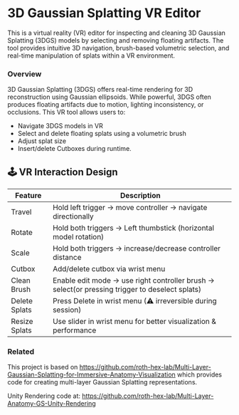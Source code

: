 # 3D Gaussian Splatting VR Editor

This is a virtual reality (VR) editor for inspecting and cleaning 3D Gaussian Splatting (3DGS) models by selecting and removing floating artifacts. The tool provides intuitive 3D navigation, brush-based volumetric selection, and real-time manipulation of splats within a VR environment.

### Overview
3D Gaussian Splatting (3DGS) offers real-time rendering for 3D reconstruction using Gaussian ellipsoids. While powerful, 3DGS often produces floating artifacts due to motion, lighting inconsistency, or occlusions. This VR tool allows users to:

- Navigate 3DGS models in VR  
- Select and delete floating splats using a volumetric brush  
- Adjust splat size 
- Insert/delete Cutboxes during runtime.


## 🕹️ VR Interaction Design

| Feature         | Description                                                                 |
|----------------|-----------------------------------------------------------------------------|
| Travel          | Hold left trigger → move controller → navigate directionally               |
| Rotate          |Hold both triggers → Left thumbstick (horizontal model rotation)       |
| Scale           | Hold both triggers → increase/decrease controller distance                 |
| Cutbox          | Add/delete cutbox via wrist menu                                           |
| Clean Brush     | Enable edit mode → use right controller brush → select(or pressing trigger to deselect splats)|
| Delete Splats   | Press Delete in wrist menu (⚠ irreversible during session)                 |
| Resize Splats   | Use slider in wrist menu for better visualization & performance            |



### Related
This project is based on https://github.com/roth-hex-lab/Multi-Layer-Gaussian-Splatting-for-Immersive-Anatomy-Visualization
which provides code for creating multi-layer Gaussian Splatting representations.

Unity Rendering code at: https://github.com/roth-hex-lab/Multi-Layer-Anatomy-GS-Unity-Rendering

